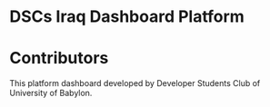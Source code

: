 # DSCs Iraq Dashboard Platform 


# Contributors

This platform dashboard developed by Developer Students Club of University of Babylon.
